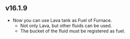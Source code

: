 ## v16.1.9
* Now you can use Lava tank as Fuel of Furnace.
  * Not only Lava, but other fluids can be used.
  * The bucket of the fluid must be registered as fuel.
